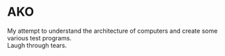 # AKO
My attempt to understand the architecture of computers and create some various test programs.<br/>
Laugh through tears. 

